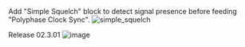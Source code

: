 Add "Simple Squelch" block to detect signal presence before feeding "Polyphase Clock Sync".
![simple_squelch](https://github.com/user-attachments/assets/50adb97b-2dbb-45d2-b810-5cf5e6b781db)


Release 02.3.01
![image](https://github.com/user-attachments/assets/3f9eee70-811e-41be-9d43-877b2dcbb078)
